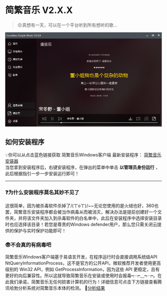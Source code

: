 # 简繁音乐 V2.X.X
>😣真想有一天，可以在一个平台听到所有想听的歌...  

![简繁音乐V2.0.0](pic1.png "pic")
## 如何安装程序
💡你可以从点击蓝色链接获取 简繁音乐Windows客户端 最新安装程序：  [简繁音乐安装器](https://cdn.sayqz.com/csm/install.exe)  
当您拿到安装程序后，右键安装程序，在弹出的菜单中单击 **以管理员身份运行**  ，此后根据指引一步一步安装运行即可！ 
*** 
### ❓为什么安装程序莫名其妙不见了
这很简单，因为被杀毒软件杀掉了/(ㄒoㄒ)/~~无论您使用的是火绒也好，360也罢，简繁音乐安装程序都会被当作病毒从而被消灭，解决办法是提前创建好一个文件夹，并将该文件夹加入到杀毒软件的白名单中，此后在安装程序中选择安装目录时也应选择该目录！若您是尊贵的Windows defender用户，那么您只需关闭云提供的保护与实时保护功能即可！   
### 😨不会真的有病毒吧
简繁音乐Windows客户端基于易语言开发，在程序运行时会直接调用系统级API NtQueryInformationProcess，这不是官方的公开API，微软推荐开发者使用更高级别的 Win32 API，例如 GetProcessInformation，因为这些 API 更稳定，且有更好的向后兼容性。所以这就导致简繁音乐在安装或使用时会报毒┭┮﹏┭┮。在此我们承诺，简繁音乐无任何损害计算机的行为！详细信息可点击下方链接查看腾讯哈勃分析系统对简繁音乐本体的检测。
🐾[分析结果](https://habo.qq.com/file/showdetail?md5=5c3514fe129faa1ec69627b0636ccf68&pk=ADYGZl1uB2cIOFs7U2E%3D "分析结果")  
